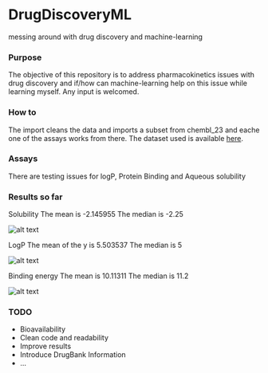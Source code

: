 # DrugDiscoveryML
messing around with drug discovery and machine-learning

### Purpose
The objective of this repository is to address pharmacokinetics issues with drug discovery and if/how can machine-learning help on this issue while learning myself. Any input is welcomed.

### How to
The import cleans the data and imports a subset from chembl_23 and eache one of the assays works from there.
The dataset used is available [here](https://www.dropbox.com/s/jmhxpdn9m3izt02/product_adme.csv?dl=0).

### Assays
There are testing issues for logP, Protein Binding and Aqueous solubility

### Results so far
Solubility 
The mean is -2.145955
The median is -2.25

![alt text](https://github.com/joofio/DrugDiscoveryML/blob/develop/images/aqsolubil.png "Aqueous Solubility results")

LogP 
The mean of the y is 5.503537
The median is 5

![alt text](https://github.com/joofio/DrugDiscoveryML/blob/develop/images/logp.png "LogP results")

Binding energy
The mean is 10.11311
The median is 11.2

![alt text](https://github.com/joofio/DrugDiscoveryML/blob/develop/images/Binding.png "Binding Energy results")

### TODO
* Bioavailability
* Clean code and readability
* Improve results
* Introduce DrugBank Information
* ...
